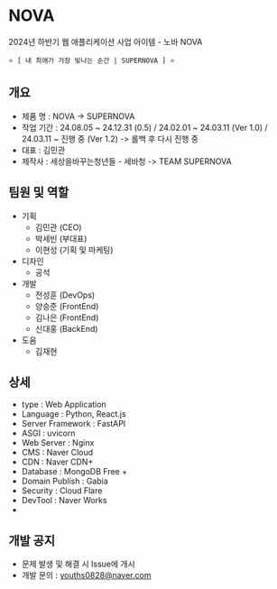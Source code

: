 # NOVA
2024년 하반기 웹 애플리케이션 사업 아이템 - 노바 NOVA

    ⭐️ [ 내 최애가 가장 빛나는 순간 | SUPERNOVA ] ⭐️   


## 개요
 - 제품 명 : NOVA -> SUPERNOVA
 - 작업 기간 : 24.08.05 ~ 24.12.31 (0.5) / 24.02.01 ~ 24.03.11 (Ver 1.0) / 24.03.11 ~  진행 중 (Ver 1.2)  -> 롤백 후 다시 진행 중
 - 대표 : 김민관
 - 제작사 : 세상을바꾸는청년들 - 세바청  -> TEAM SUPERNOVA
  
## 팀원 및 역할
  + 기획
    + 김민관 (CEO)
    + 박세빈 (부대표)
    + 이현성 (기획 및 마케팅)
  + 디자인
    + 공석
  + 개발
    + 전성훈 (DevOps)
    + 양승준 (FrontEnd)
    + 김나은 (FrontEnd)
    + 신대홍 (BackEnd)
  + 도움
    + 김재현


## 상세
 - type : Web Application
 - Language : Python, React.js
 - Server Framework : FastAPI
 - ASGI : uvicorn
 - Web Server : Nginx
 - CMS : Naver Cloud
 - CDN : Naver CDN+
 - Database : MongoDB Free +
 - Domain Publish : Gabia
 - Security : Cloud Flare
 - DevTool : Naver Works
 - 
 
## 개발 공지
 - 문제 발생 및 해결 시 Issue에 개시
 - 개발 문의 : youths0828@naver.com

